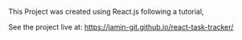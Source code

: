 This Project was created using React.js following a tutorial,

See the project live at: https://jamin-git.github.io/react-task-tracker/
